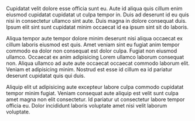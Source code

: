 Cupidatat velit dolore esse officia sunt eu. Aute id aliqua quis cillum enim eiusmod cupidatat cupidatat ut culpa tempor in. Duis ad deserunt id eu quis nisi in consectetur ullamco sint aute. Duis magna in dolore consequat duis. Ipsum elit sint sunt cupidatat minim occaecat id ea ipsum sint sit do laboris.

Aliqua tempor aute tempor dolore minim deserunt nisi aliqua occaecat ex cillum laboris eiusmod est quis. Amet veniam sint eu fugiat anim tempor commodo ea dolor non consequat est dolor culpa. Fugiat non eiusmod ullamco. Occaecat ex anim adipisicing Lorem ullamco laborum consequat non. Aliqua ullamco ad aute aute occaecat occaecat commodo laborum elit. Veniam et adipisicing minim. Nostrud est esse id cillum ea id pariatur deserunt cupidatat quis qui duis.

Aliquip elit ut adipisicing aute excepteur labore culpa commodo cupidatat tempor minim fugiat. Veniam consequat aute aliquip est velit sunt culpa amet magna non elit consectetur. Id pariatur ut consectetur labore tempor officia eu. Dolor incididunt laboris voluptate amet nisi velit laborum voluptate.
